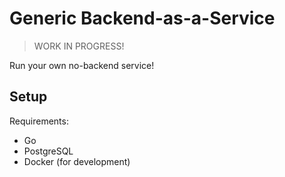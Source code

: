 # Generic Backend-as-a-Service

> WORK IN PROGRESS!

Run your own no-backend service!

## Setup

Requirements:
- Go
- PostgreSQL
- Docker (for development)

